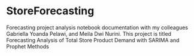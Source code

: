 # StoreForecasting
Forecasting project analysis notebook documentation with my colleagues Gabriella Yoanda Pelawi, and Meila Dwi Nurini. This project is titled Forecasting Analysis of Total Store Product Demand  with SARIMA and Prophet Methods
